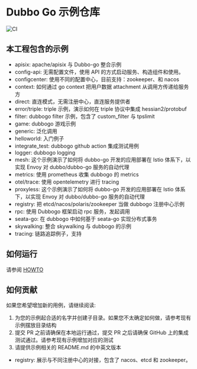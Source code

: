 # Dubbo Go 示例仓库

![CI](https://github.com/apache/dubbo-go-samples/workflows/CI/badge.svg)

## 本工程包含的示例

* apisix: apache/apisix 与 Dubbo-go 整合示例
* config-api: 无需配置文件，使用 API 的方式启动服务、构造组件和使用。
* configcenter: 使用不同的配置中心，目前支持：zookeeper、和 nacos
* context: 如何通过 go context  把用户数据 attachment 从调用方传递给服务方
* direct: 直连模式，无需注册中心，直连服务提供者
* error/triple: triple 示例，演示如何在 triple 协议中集成 hessian2/protobuf
* filter: dubbogo filter 示例，包含了 custom_filter 与 tpslimit
* game: dubbogo 游戏示例
* generic: 泛化调用
* helloworld: 入门例子
* integrate_test: dubbogo github action 集成测试用例
* logger: dubbogo logging
* mesh: 这个示例演示了如何将 dubbo-go 开发的应用部署在 Istio 体系下，以实现 Envoy 对 dubbo/dubbo-go 服务的自动代理
* metrics: 使用 prometheus 收集 dubbogo 的 metrics
* otel/trace: 使用 opentelemetry 进行 tracing 
* proxyless: 这个示例演示了如何将 dubbo-go 开发的应用部署在 Istio 体系下，以实现 Envoy 对 dubbo/dubbo-go 服务的自动代理
* registry: 把 etcd/nacos/polaris/zookeeper 当做 dubbogo 注册中心示例
* rpc: 使用 Dubbogo 框架启动 rpc 服务，发起调用
* seata-go:  在 dubbogo 中如何基于 seata-go 实现分布式事务
* skywalking: 整合 skywalking 与 dubbogo 的示例
* tracing: 链路追踪例子，支持


## 如何运行

请参阅 [HOWTO](HOWTO_zh.md)

## 如何贡献

如果您希望增加新的用例，请继续阅读:

1. 为您的示例起合适的名字并创建子目录。如果您不太确定如何做，请参考现有示例摆放目录结构
2. 提交 PR 之前请确保在本地运行通过，提交 PR 之后请确保 GitHub 上的集成测试通过。请参考现有示例增加对应的测试
3. 请提供示例相关的 README.md 的中英文版本
* registry: 展示与不同注册中心的对接，包含了 nacos、etcd 和 zookeeper。
